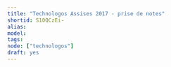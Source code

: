 ```yaml
---
title: "Technologos Assises 2017 - prise de notes"
shortid: S10QCzEi-
alias:
model:
tags:
node: ["technologos"]
draft: yes
---
```

